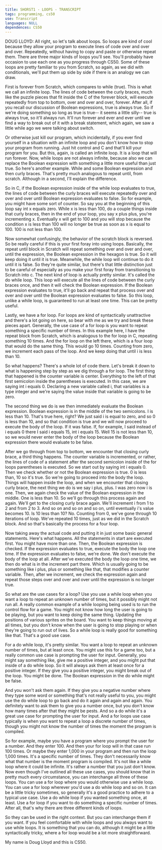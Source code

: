 ```yaml
---
title: SHORST1 - LOOPS - TRANSCRIPT
tags: programming, cs50
use: Transcript
languages: NULL
dependences: CS50
---
```


DOUG LLOYD: All right, so let's talk about loops. So loops are kind of cool because they allow your program to execute lines of code over and over and over. Repeatedly, without having to copy and paste or otherwise repeat them. There are three major kinds of loops you'll see. You'll probably have occasion to use each one as you progress through CS50. Some of these loops are pretty familiar to you from Scratch, so again, as we did with conditionals, we'll put them up side by side if there is an analogy we can draw. 

First is forever from Scratch, which compares to while (true). This is what we call an infinite loop. The lines of code between the curly braces, much like the puzzle pieces that fit inside the C of the forever block, will execute repeatedly from top to bottom, over and over and over, forever. After all, if you recall our discussion of Boolean expressions, true is always true. So if we're doing something so long as true is true-- it seems a little silly-- true is always true, so it'll always run. It'll run forever and ever and ever until we find a way to break out of it with a break statement, which again, we saw a little while ago we were talking about switch. 

Or otherwise just kill our program, which incidentally, if you ever find yourself in a situation with an infinite loop and you don't know how to stop your program from running. Just hit control and C and that'll kill your program for you. But this, again, is called an infinite loop. It is a loop that will run forever. Now, while loops are not always infinite, because also we can replace the Boolean expression with something a little more useful than just true. So here's another example. While and some Boolean expression and then curly braces. That's pretty much analogous to repeat until, from scratch. Although in a second, I'll explain the difference. 

So in C, if the Boolean expression inside of the while loop evaluates to true, the lines of code between the curly braces will execute repeatedly over and over and over until Boolean expression evaluates to false. So for example, you might have some sort of counter. So say you at the beginning of this loop say int x equals zero. While x is less than 100, do a couple things inside that curly braces, then in the end of your loop, you say x plus plus, you're incrementing x. Eventually x will get to 100 and you will stop because the condition x is less than 100 will no longer be true as soon as x is equal to 100. 100 is not less than 100. 

Now somewhat confusingly, the behavior of the scratch block is reversed. So be really careful if this is your first foray into using loops. Basically, the repeat until block in Scratch will repeat something over and over and over, until the expression, the Boolean expression in the hexagon is true. So it will keep doing it until it is true. Meanwhile, the while loop will continue to do it until it is false. So they're quite similar, but there's that little distinction just to be careful of especially as you make your first foray from transitioning to Scratch into c. The next kind of loop is actually pretty similar. It's called the do while loop. This loop will execute all the lines of code between the curly braces once, and then it will check the Boolean expression. If the Boolean expression evaluates to true, it'll go back and repeat that process over and over and over until the Boolean expression evaluates to false. So this loop, unlike a while loop, is guaranteed to run at least one time. This can be pretty useful. 

Lastly, we have a for loop. For loops are kind of syntactically unattractive and there's a lot going on here, so bear with me as we try and break these pieces apart. Generally, the use case of a for loop is you want to repeat something a specific number of times. In this example here, I have the repeat block from Scratch, which is analogous to the for loop in C, repeating something 10 times. And the for loop on the left there, which is a four loop that would do the same thing. This would go 10 times. Counting from zero, we increment each pass of the loop. And we keep doing that until i is less than 10. 

So what happens? There's a whole lot of code there. Let's break it down to what is happening step by step as we dig through a for loop. The first thing that happened is the counter variable is center. Everything to the left of that first semicolon inside the parentheses is executed. In this case, we are saying int i equals 0. Declaring a new variable called i, that variables is a type integer and we're saying the value inside that variable is going to be zero. 

The second thing we do is we then immediately evaluate the Boolean expression. Boolean expression is in the middle of the two semicolons. I is less than 10. That's true here, right? We just said i is equal to zero, and so 0 is less than 10, and so that condition is true and we will now proceed to execute the body of the loop. If it was false. If, for example, I said instead of i equals 0 there I said i equals 15, int i equals 15. Well 15 is not less than 10, so we would never enter the body of the loop because the Boolean expression there would evaluate to be false. 

After we go through from top to bottom, we encounter that closing curly brace, a third thing happens. The counter variable is incremented, or rather, the lines of code of a statement after the second semicolon inside of the for loops parentheses is executed. So we start out by saying int i equals 0. Then we check whether or not the Boolean expression is true. 0 is less than, 10 so it's true. So we're going to proceed into the body the loop. Things will happen inside the loop, and when we encounter that closing curly brace, the next thing we do is we say i plus, plus. I was zero now i is one. Then, we again check the value of the Boolean expression in the middle. One is less than 10. So we'll go through this process again and again. We'll get to the closing curly brace again. We'll increment i from 1 to 2 and from 2 to 3. And so on and so on and so on, until eventually i's value becomes 10. Is 10 less than 10? No. Counting from 0, we've gone through 10 iterations of loop. We've repeated 10 times, just as we did in the Scratch block. And so that's basically the process for a four loop. 

Now taking away the actual code and putting it in just some basic general statements. Here's what happens. All the statements in start are executed first. You might have more than one. Then, the Boolean expression is checked. If the expression evaluates to true, execute the body the loop one time. If the expression evaluates to false, we're done. We don't execute the body of the loop at all. After we've executed the body the loop one time, we then do what is in the increment part there. Which is usually going to be something like i plus, plus or something like that, that modifies a counter variable. Then, after we increment, we check the expression again and repeat those steps over and over and over until the expression is no longer true. 

So what are the use cases for a loop? Use you use a while loop when you want a loop to repeat an unknown number of times, but it possibly might not run all. A really common example of a while looping being used is to run the control flow for a game. You might not know how long the user is going to be playing, but you want to keep doing the same thing. Updating the positions of various sprites on the board. You want to keep things moving at all times, but you don't know when the user is going to stop playing or when they're going to run out of lives. So a while loop is really good for something like that. That's a good use case. 

For a do while loop, it's pretty similar. You want a loop to repeat an unknown number of times, but at least once. You might use this for a game too, but a really common use case is prompting the user for input. Generally, you might say something like, give me a positive integer, and you might put that inside of a do while loop. So it will always ask them at least once for a positive integer. If they give you a positive integer, you might break out of the loop. You might be done. The Boolean expression in the do while might be false. 

And you won't ask them again. If they give you a negative number where they type some word or something that's not really useful to you, you might use the do while loop to go back and do it again and again and again. You definitely want to ask them to give you a number once, but you don't know how many times after that they might be pests. And so a do while it's a great use case for prompting the user for input. And a for loops use case typically is when you want to repeat a loop a discrete number of times, though you might not know the number of times the moment the program is compiled. 

So for example, maybe you have a program where you prompt the user for a number. And they enter 100. And then your for loop will in that case run 100 times. Or maybe they enter 1,000 in your program and then run the loop 1,000 times. It's a specific number of times. They don't necessarily know what that number is the moment program is compiled. It's not like a while loop where it could be infinite. It's rather a number that you just don't know. Now even though I've outlined all these use cases, you should know that in pretty much every circumstance, you can interchange all three of these loops. You can use a for loop where you would otherwise use a while loop. You can use a for loop wherever you'd use a do while loop and so on. It can be a little tricky sometimes, so generally it's a good practice to adhere to a typical use case. Use a do while loop if you wanted something once, at least. Use a for loop if you want to do something a specific number of times. After all, that's why there are three different kinds of loops. 

So they can be used in the right context. But you can interchange them if you want. If you feel comfortable with while loops and you always want to use while loops. It is something that you can do, although it might be a little syntactically tricky, where a for loop would be a lot more straightforward. 

My name is Doug Lloyd and this is CS50. 
